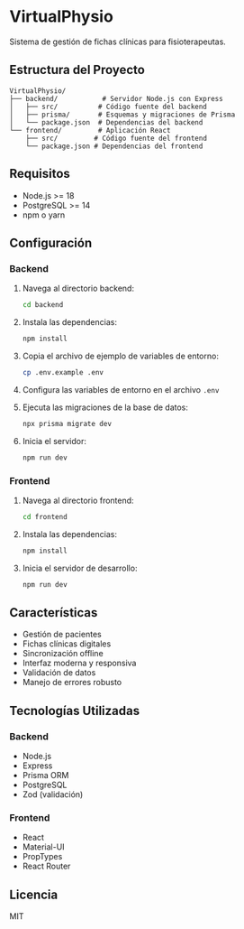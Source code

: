 # VirtualPhysio

Sistema de gestión de fichas clínicas para fisioterapeutas.

## Estructura del Proyecto

```
VirtualPhysio/
├── backend/           # Servidor Node.js con Express
│   ├── src/          # Código fuente del backend
│   ├── prisma/       # Esquemas y migraciones de Prisma
│   └── package.json  # Dependencias del backend
└── frontend/         # Aplicación React
    ├── src/         # Código fuente del frontend
    └── package.json # Dependencias del frontend
```

## Requisitos

- Node.js >= 18
- PostgreSQL >= 14
- npm o yarn

## Configuración

### Backend

1. Navega al directorio backend:
   ```bash
   cd backend
   ```

2. Instala las dependencias:
   ```bash
   npm install
   ```

3. Copia el archivo de ejemplo de variables de entorno:
   ```bash
   cp .env.example .env
   ```

4. Configura las variables de entorno en el archivo `.env`

5. Ejecuta las migraciones de la base de datos:
   ```bash
   npx prisma migrate dev
   ```

6. Inicia el servidor:
   ```bash
   npm run dev
   ```

### Frontend

1. Navega al directorio frontend:
   ```bash
   cd frontend
   ```

2. Instala las dependencias:
   ```bash
   npm install
   ```

3. Inicia el servidor de desarrollo:
   ```bash
   npm run dev
   ```

## Características

- Gestión de pacientes
- Fichas clínicas digitales
- Sincronización offline
- Interfaz moderna y responsiva
- Validación de datos
- Manejo de errores robusto

## Tecnologías Utilizadas

### Backend
- Node.js
- Express
- Prisma ORM
- PostgreSQL
- Zod (validación)

### Frontend
- React
- Material-UI
- PropTypes
- React Router

## Licencia

MIT 